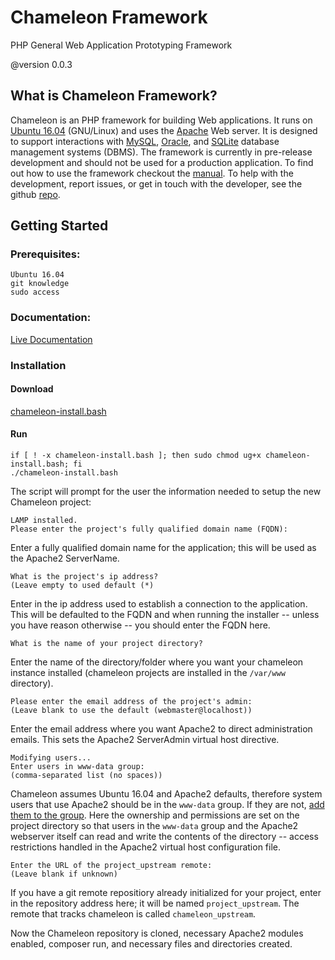 # Chameleon Framework
PHP General Web Application Prototyping Framework

@version 0.0.3

## What is Chameleon Framework?

Chameleon is an PHP framework for building Web applications. It runs on [Ubuntu
16.04](//www.ubuntu.com) (GNU/Linux) and uses the [Apache](//httpd.apache.org)
Web server. It is designed to support interactions with [MySQL](//www.mysql.com),
[Oracle](//www.oracle.com/database/index.html), and [SQLite](//www.sqlite.org)
database management systems (DBMS). The framework is currently in pre-release
development and should not be used for a production application. To find out
how to use the framework checkout the [manual](/Manual). To help with the
development, report issues, or get in touch with the developer, see the github
[repo](//github.com/not--p/Chameleon).

## Getting Started ##

### Prerequisites:

    Ubuntu 16.04
    git knowledge
    sudo access

### Documentation:

[Live Documentation](http://chameleon.lakonacomputers.com)


### Installation


#### Download
    
[chameleon-install.bash](https://owncloud.lakonacomputers.com/index.php/s/o0qEsigcjQIzXwU)


#### Run

    if [ ! -x chameleon-install.bash ]; then sudo chmod ug+x chameleon-install.bash; fi
    ./chameleon-install.bash

The script will prompt for the user the information needed to setup the new
Chameleon project:

    LAMP installed.
    Please enter the project's fully qualified domain name (FQDN):

Enter a fully qualified domain name for the application; this will be used as
the Apache2 ServerName.

    What is the project's ip address?
    (Leave empty to used default (*)

Enter in the ip address used to establish a connection to the application. This
will be defaulted to the FQDN and when running the installer -- unless you have
reason otherwise -- you should enter the FQDN here.

    What is the name of your project directory?

Enter the name of the directory/folder where you want your chameleon instance
installed (chameleon projects are installed in the `/var/www` directory).

    Please enter the email address of the project's admin:
    (Leave blank to use the default (webmaster@localhost))

Enter the email address where you want Apache2 to direct administration emails.
This sets the Apache2 ServerAdmin virtual host directive.

    Modifying users... 
    Enter users in www-data group:
    (comma-separated list (no spaces))

Chameleon assumes Ubuntu 16.04 and Apache2 defaults, therefore system users that
use Apache2 should be in the `www-data` group. If they are not,
[add them to the group](http://www.howtogeek.com/50787/add-a-user-to-a-group-or-second-group-on-linux/).
Here the ownership and permissions are set on the project directory so that
users in the `www-data` group and the Apache2 webserver itself can read and
write the contents of the directory -- access restrictions handled in the Apache2
virtual host configuration file.

    Enter the URL of the project_upstream remote:
    (Leave blank if unknown)
    
If you have a git remote repositiory already initialized for your project, enter
in the repository address here; it will be named `project_upstream`. The remote
that tracks chameleon is called `chameleon_upstream`.

Now the Chameleon repository is cloned, necessary Apache2 modules enabled,
composer run, and necessary files and directories created.
